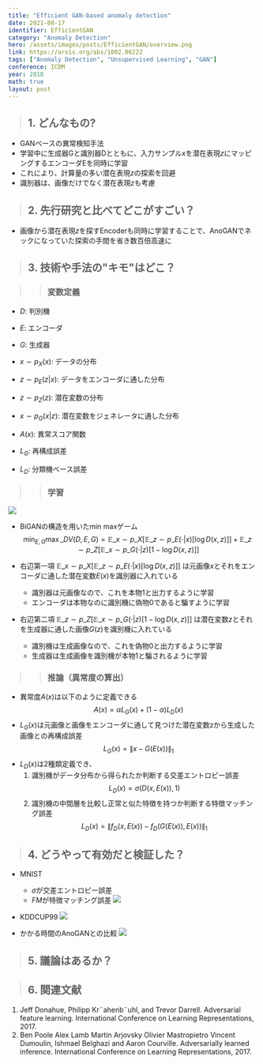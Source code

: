 ```yaml
---
title: "Efficient GAN-based anomaly detection"
date: 2021-08-17
identifier: EfficientGAN
category: "Anomaly Detection"
hero: /assets/images/posts/EfficientGAN/overview.png
link: https://arxiv.org/abs/1802.06222
tags: ["Anomaly Detection", "Unsupervised Learning", "GAN"]
conference: ICDM
year: 2018
math: true
layout: post
---
```


>## 1. どんなもの?
<!-- 概要・貢献等 100-200字程度 -->
* GANベースの異常検知手法
* 学習中に生成器Gと識別器Dとともに、入力サンプルxを潜在表現$z$にマッピングするエンコーダEを同時に学習
* これにより、計算量の多い潜在表現$z$の探索を回避
* 識別器は、画像だけでなく潜在表現$z$も考慮

>## 2. 先行研究と比べてどこがすごい？
<!-- related worksとの差分 -->
* 画像から潜在表現$z$を探すEncoderも同時に学習することで、AnoGANでネックになっていた探索の手間を省き数百倍高速に

>## 3. 技術や手法の"キモ"はどこ？
<!-- キモを箇条書きでまとめる -->
>>### 変数定義
<!--
学習・推論で使う変数をまとめる
* $x$: 入力画像
* $y$: 教師信号
-->
* $D$: 判別機
* $E$: エンコーダ
* $G$: 生成器
* $x \sim p_{X} (x)$: データの分布
* $z \sim p_{E} (z|x)$: データをエンコーダに通した分布
* $z \sim p_{Z} (z)$: 潜在変数の分布
* $x \sim p_{G} (x|z)$: 潜在変数をジェネレータに通した分布

* $A(x)$: 異常スコア関数
* $L_G$: 再構成誤差
* $L_D$: 分類機ベース誤差 

>>### 学習
<!-- キモの中の学習に関する内容 -->
![](https://qiita-user-contents.imgix.net/https%3A%2F%2Fqiita-image-store.s3.amazonaws.com%2F0%2F116706%2F83465145-2c59-de99-717f-31f21d0e1dec.png?ixlib=rb-4.0.0&auto=format&gif-q=60&q=75&w=1400&fit=max&s=31ef41a0a4980fdb40bbd01bb2b5adcc)
* BiGANの構造を用いたmin maxゲーム
$$ \min_{E,G} \max\_{D} V(D,E,G) = \mathbb{E}\_{x \sim p\_{X}} [\mathbb{E}\_{z \sim p\_{E}(\cdot | x)}[\log D(x,z)]] + \mathbb{E}\_{z \sim p\_{Z}} [\mathbb{E}\_{x \sim p\_{G}(\cdot | z)}[1 - \log D(x,z)]] $$

* 右辺第一項 $\mathbb{E}\_{x \sim p\_{X}} [\mathbb{E}\_{z \sim p\_{E}(\cdot | x)}[\log D(x,z)]]$ は元画像$x$とそれをエンコーダに通した潜在変数$E(x)$を識別器に入れている
    * 識別器は元画像なので、これを本物1と出力するように学習
    * エンコーダは本物なのに識別機に偽物0であると騙すように学習
* 右辺第二項 $\mathbb{E}\_{z \sim p\_{Z}} [\mathbb{E}\_{x \sim p\_{G}(\cdot | z)}[1 - \log D(x,z)]]$ は潜在変数$z$とそれを生成器に通した画像$G(z)$を識別機に入れている
    * 識別機は生成画像なので、これを偽物0と出力するように学習
    * 生成器は生成画像を識別機が本物1と騙されるように学習

>>### 推論（異常度の算出）
<!-- キモの中の推論に関する内容 -->
* 異常度$A(x)$は以下のように定義できる
    $$ A(x) = \alpha L_G(x) + (1 - \alpha ) L_D(x) $$
* $L_G(x)$は元画像と画像をエンコーダに通して見つけた潜在変数zから生成した画像との再構成誤差
    $$ L_G(x) = \| x - G(E(x)) \|_1 $$
* $L_D(x)$は2種類定義でき、
    1. 識別機がデータ分布から得られたか判断する交差エントロピー誤差
        $$ L_D(x) = \sigma \big( D \big(x,E(x)\big) , 1 \big) $$
    2. 識別機の中間層を比較し正常と似た特徴を持つか判断する特徴マッチング誤差
        $$ L_D(x) = \| f_D(x,E(x)) - f_D(G(E(x)),E(x)) \|_1 $$

>## 4. どうやって有効だと検証した？
<!-- 実験の精度，結果画像など -->
* MNIST
    * $\sigma$が交差エントロピー誤差
    * $FM$が特徴マッチング誤差
![](https://d3i71xaburhd42.cloudfront.net/b3acb6f183b5f4b651f53c0eec5cb5c805224ac1/3-Figure1-1.png)

* KDDCUP99
![](https://d3i71xaburhd42.cloudfront.net/b3acb6f183b5f4b651f53c0eec5cb5c805224ac1/3-Table1-1.png)

* かかる時間のAnoGANとの比較
![](imgs/1.png)
>## 5. 議論はあるか？
<!-- 自分なりの考察や疑問-->
>## 6. 関連文献
<!--
1. D. P. Kingma and J. Ba: “Adam: A method for stochastic optimization,”arXiv preprint arXiv:1412.6980,(2014).
2. P. Isola,J. Y. Zhu,T. Zhou,and A. A. Efros: “Image-to-image translation with conditional adversarial networks,” in Proceedings of the IEEE conference on computer vision and pattern recognition, (2017), 1125.
-->
1. Jeff Donahue, Philipp Kr¨ahenb¨uhl, and Trevor Darrell. Adversarial feature learning. International Conference on Learning Representations, 2017.
2. Ben Poole Alex Lamb Martin Arjovsky Olivier Mastropietro Vincent Dumoulin, Ishmael Belghazi and Aaron Courville. Adversarially learned inference. International Conference on Learning Representations, 2017.